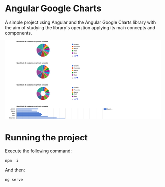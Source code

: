 # Angular Google Charts 

A simple project using Angular and the Angular Google Charts library with the aim of studying the library's operation applying its main concepts and components.

<img src="./assets/print.png">

# Running the project

Execute the following command:

```
npm  i
```

And then:

```
ng serve
```
